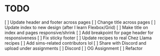 # TODO

[ ] Update header and footer across pages
[ ] Change title across pages
[ ] Update index to new design (after I learn Flexbox/Grid)
[ ] Make title on index and pages responsive/shrink
[ ] Add breakpoint for page header for responsiveness
[ ] Fix sticky footer
[ ] Update recipes to real Chez Llama recipes
[ ] Add sims-related contributors lol
[ ] Share with Discord and upload under assignments
    [ ] Discord
    [ ] OG Assignment
    [ ] Refactor
